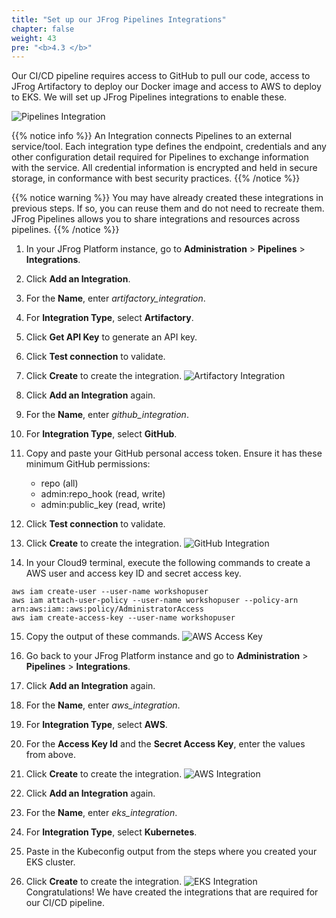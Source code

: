 ```yaml
---
title: "Set up our JFrog Pipelines Integrations"
chapter: false
weight: 43
pre: "<b>4.3 </b>"
---
```


Our CI/CD pipeline requires access to GitHub to pull our code, access to JFrog Artifactory to deploy our Docker image and access to AWS to deploy to EKS. We will set up JFrog Pipelines integrations to enable these.

![Pipelines Integration](/images/pipeline-integrations-diagram.png)

{{% notice info %}}
An Integration connects Pipelines to an external service/tool. Each integration type defines the endpoint, credentials and any other configuration detail required for Pipelines to exchange information with the service. All credential information is encrypted and held in secure storage, in conformance with best security practices.
{{% /notice %}}

{{% notice warning %}}
You may have already created these integrations in previous steps. If so, you can reuse them and do not need to recreate them. JFrog Pipelines allows you to share integrations and resources across pipelines.
{{% /notice %}}

1. In your JFrog Platform instance, go to **Administration** > **Pipelines** > **Integrations**.

2. Click **Add an Integration**.

3. For the **Name**, enter _artifactory\_integration_.

4. For **Integration Type**, select **Artifactory**.

5. Click **Get API Key** to generate an API key.

6. Click **Test connection** to validate.

7. Click **Create** to create the integration.
   ![Artifactory Integration](/images/artifactory-integration.png)

8. Click **Add an Integration** again.

9. For the **Name**, enter _github\_integration_.

10. For **Integration Type**, select **GitHub**.

11. Copy and paste your GitHub personal access token. Ensure it has these minimum GitHub permissions:

    - repo (all)
    - admin:repo_hook (read, write)
    - admin:public_key (read, write)

12. Click **Test connection** to validate.

13. Click **Create** to create the integration.
   ![GitHub Integration](/images/github-integration.png)

14. In your Cloud9 terminal, execute the following commands to create a AWS user and access key ID and secret access key.

```
aws iam create-user --user-name workshopuser
aws iam attach-user-policy --user-name workshopuser --policy-arn arn:aws:iam::aws:policy/AdministratorAccess
aws iam create-access-key --user-name workshopuser
```

15. Copy the output of these commands.
   ![AWS Access Key](/images/aws-access-key.png)

16. Go back to your JFrog Platform instance and go to **Administration** > **Pipelines** > **Integrations**.

17. Click **Add an Integration** again.

18. For the **Name**, enter _aws\_integration_.

19. For **Integration Type**, select **AWS**.

20. For the **Access Key Id** and the **Secret Access Key**, enter the values from above.

21. Click **Create** to create the integration.
   ![AWS Integration](/images/aws-integration.png)
22. Click **Add an Integration** again.
23. For the **Name**, enter _eks\_integration_.
24. For **Integration Type**, select **Kubernetes**.
25. Paste in the Kubeconfig output from the steps where you created your EKS cluster.
26. Click **Create** to create the integration.
    ![EKS Integration](/images/eks-integration.png)
Congratulations! We have created the integrations that are required for our CI/CD pipeline.
